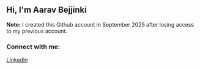 ## Hi, I'm Aarav Bejjinki

**Note:** I created this Github account in September 2025 after losing access to my previous account.

### Connect with me:
[LinkedIn](https://www.linkedin.com/in/aaravbejjinki/)
<!--
**aaravsgit/aaravsgit** is a ✨ _special_ ✨ repository because its `README.md` (this file) appears on your GitHub profile.

Here are some ideas to get you started:

- 🔭 I’m currently working on ...
- 🌱 I’m currently learning ...
- 👯 I’m looking to collaborate on ...
- 🤔 I’m looking for help with ...
- 💬 Ask me about ...
- 📫 How to reach me: ...
- 😄 Pronouns: ...
- ⚡ Fun fact: ...
-->
